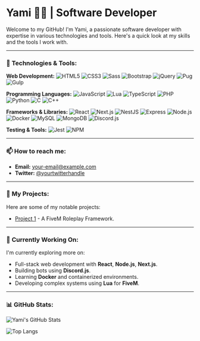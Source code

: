 # Yami 👨‍💻 | Software Developer

Welcome to my GitHub! I'm Yami, a passionate software developer with expertise in various technologies and tools. Here's a quick look at my skills and the tools I work with.

---

### 🔧 **Technologies & Tools:**

**Web Development:**
![HTML5](https://img.shields.io/badge/HTML5-E34F26?style=flat&logo=html5&logoColor=white) ![CSS3](https://img.shields.io/badge/CSS3-1572B6?style=flat&logo=css3&logoColor=white) ![Sass](https://img.shields.io/badge/Sass-CC6699?style=flat&logo=sass&logoColor=white) ![Bootstrap](https://img.shields.io/badge/Bootstrap-563D7C?style=flat&logo=bootstrap&logoColor=white) ![jQuery](https://img.shields.io/badge/jQuery-0769AD?style=flat&logo=jquery&logoColor=white) ![Pug](https://img.shields.io/badge/Pug-A86454?style=flat&logo=pug&logoColor=white) ![Gulp](https://img.shields.io/badge/Gulp-CF4647?style=flat&logo=gulp&logoColor=white)

**Programming Languages:**
![JavaScript](https://img.shields.io/badge/JavaScript-F7DF1E?style=flat&logo=javascript&logoColor=black) ![Lua](https://img.shields.io/badge/Lua-2C2D72?style=flat&logo=lua&logoColor=white) ![TypeScript](https://img.shields.io/badge/TypeScript-3178C6?style=flat&logo=typescript&logoColor=white) ![PHP](https://img.shields.io/badge/PHP-777BB4?style=flat&logo=php&logoColor=white) ![Python](https://img.shields.io/badge/Python-3776AB?style=flat&logo=python&logoColor=white) ![C](https://img.shields.io/badge/C-A8B9CC?style=flat&logo=c&logoColor=black) ![C++](https://img.shields.io/badge/C++-00599C?style=flat&logo=cplusplus&logoColor=white)

**Frameworks & Libraries:**
![React](https://img.shields.io/badge/React-61DAFB?style=flat&logo=react&logoColor=black) ![Next.js](https://img.shields.io/badge/Next.js-000000?style=flat&logo=next.js&logoColor=white) ![NestJS](https://img.shields.io/badge/NestJS-E0234E?style=flat&logo=nestjs&logoColor=white) ![Express](https://img.shields.io/badge/Express-000000?style=flat&logo=express&logoColor=white) ![Node.js](https://img.shields.io/badge/Node.js-339933?style=flat&logo=node.js&logoColor=white) ![Docker](https://img.shields.io/badge/Docker-2496ED?style=flat&logo=docker&logoColor=white) ![MySQL](https://img.shields.io/badge/MySQL-4479A1?style=flat&logo=mysql&logoColor=white) ![MongoDB](https://img.shields.io/badge/MongoDB-47A248?style=flat&logo=mongodb&logoColor=white) ![Discord.js](https://img.shields.io/badge/Discord.js-5865F2?style=flat&logo=discord&logoColor=white)

**Testing & Tools:**
![Jest](https://img.shields.io/badge/Jest-C21325?style=flat&logo=jest&logoColor=white) ![NPM](https://img.shields.io/badge/NPM-CB3837?style=flat&logo=npm&logoColor=white)


---

### 📫 **How to reach me:**

- **Email:** [your-email@example.com](mailto:primetime_dev@protonmail.com)
- **Twitter:** [@yourtwitterhandle](https://twitter.com/iTZdll)

---

### 📝 **My Projects:**

Here are some of my notable projects:

- [Project 1](https://github.com/Liquid-CS/Liquid) - A FiveM Roleplay Framework.

---

### 🚀 **Currently Working On:**
I'm currently exploring more on:
- Full-stack web development with **React**, **Node.js**, **Next.js**.
- Building bots using **Discord.js**.
- Learning **Docker** and containerized environments.
- Developing complex systems using **Lua** for **FiveM**.

---

### 📊 **GitHub Stats:**

![Yami's GitHub Stats](https://github-readme-stats.vercel.app/api?username=ITZdll&show_icons=true&hide_title=true&count_private=true&hide=prs&theme=transparent)

![Top Langs](https://github-readme-stats.vercel.app/api/top-langs/?username=ITZdll&langs_count=10&theme=transparent)
